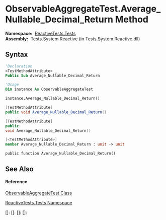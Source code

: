 # ObservableAggregateTest.Average\_Nullable\_Decimal\_Return Method

**Namespace:**  [ReactiveTests.Tests](ReactiveTests.Tests\ReactiveTests.Tests.md)  
**Assembly:**  Tests.System.Reactive (in Tests.System.Reactive.dll)

## Syntax

```vb
'Declaration
<TestMethodAttribute> _
Public Sub Average_Nullable_Decimal_Return
```

```vb
'Usage
Dim instance As ObservableAggregateTest

instance.Average_Nullable_Decimal_Return()
```

```csharp
[TestMethodAttribute]
public void Average_Nullable_Decimal_Return()
```

```c++
[TestMethodAttribute]
public:
void Average_Nullable_Decimal_Return()
```

```fsharp
[<TestMethodAttribute>]
member Average_Nullable_Decimal_Return : unit -> unit 
```

```jscript
public function Average_Nullable_Decimal_Return()
```

## See Also

#### Reference

[ObservableAggregateTest Class](ObservableAggregateTest\ObservableAggregateTest.md)

[ReactiveTests.Tests Namespace](ReactiveTests.Tests\ReactiveTests.Tests.md)

[]: 
[]: 
[]: 
[]: 